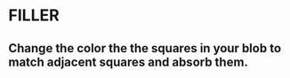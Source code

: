 # FILLER

## Change the color the the squares in your blob to match adjacent squares and absorb them.

